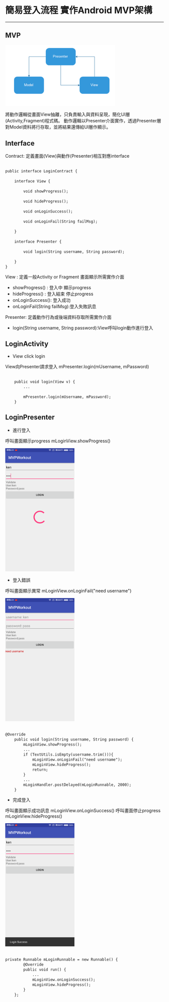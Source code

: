 

# 簡易登入流程 實作Android MVP架構
----

## MVP


 <img src="https://raw.githubusercontent.com/kennethya2/MVPWorkout/master/markdown/mvp.png" width="350">

將動作邏輯從畫面View抽離，只負責輸入與資料呈現，簡化UI層(Activity,Fragment)程式碼。
動作邏輯以Presenter介面實作，透過Presenter層對Model資料將行存取，並將結果還傳給UI層作顯示。
 

## Interface

Contract:
定義畫面(View)與動作(Presenter)相互對應interface

<pre><code> 
public interface LoginContract {

    interface View {

        void showProgress();

        void hideProgress();

        void onLoginSuccess();

        void onLoginFail(String failMsg);

    }

    interface Presenter {

        void login(String username, String password);

    }
}
</code></pre>

View :
定義一般Activity or Fragment 畫面顯示所需實作介面

- showProgress() : 登入中 顯示progress
- hideProgress() : 登入結束 停止progress
- onLoginSuccess(): 登入成功
- onLoginFail(String failMsg):登入失敗訊息


Presenter:
定義動作行為或後端資料存取所需實作介面

- login(String username, String password):View呼叫login動作進行登入




## LoginActivity

- View click login

View向Presenter請求登入 mPresenter.login(mUsername, mPassword)

<pre><code> 
    public void login(View v) {
        ...

        mPresenter.login(mUsername, mPassword);
    }
</code></pre>



## LoginPresenter

- 進行登入

 呼叫畫面顯示progress  mLoginView.showProgress()

<img src="https://raw.githubusercontent.com/kennethya2/MVPWorkout/master/markdown/login_progress.png" width="220">

- 登入錯誤 

呼叫畫面顯示異常 mLoginView.onLoginFail("need username")


<img src="https://raw.githubusercontent.com/kennethya2/MVPWorkout/master/markdown/login_fail.png" width="220">


<pre><code> 
@Override
    public void login(String username, String password) {
        mLoginView.showProgress();
        ...
        if (TextUtils.isEmpty(username.trim())){
            mLoginView.onLoginFail("need username");
            mLoginView.hideProgress();
            return;
        }
        ...
        mLoginHandler.postDelayed(mLoginRunnable, 2000);
    }
</code></pre>

- 完成登入

呼叫畫面顯示成功訊息 mLoginView.onLoginSuccess()
呼叫畫面停止progress mLoginView.hideProgress()


<img src="https://raw.githubusercontent.com/kennethya2/MVPWorkout/master/markdown/login_done.png" width="220">

<pre><code> 
private Runnable mLoginRunnable = new Runnable() {
        @Override
        public void run() {
            ...
            mLoginView.onLoginSuccess();
            mLoginView.hideProgress();
        }
    };
</code></pre>


